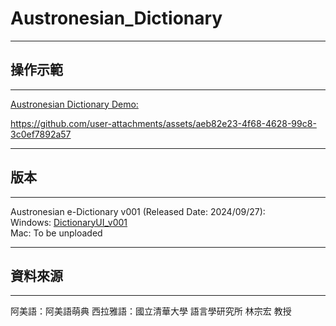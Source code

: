 # Austronesian_Dictionary
--- 
## 操作示範 
--- 
[Austronesian Dictionary Demo:](https://youtu.be/2CchK-HNKVs) 

https://github.com/user-attachments/assets/aeb82e23-4f68-4628-99c8-3c0ef7892a57 

--- 
## 版本
--- 
Austronesian e-Dictionary v001 (Released Date: 2024/09/27):  
Windows: [DictionaryUI_v001](https://drive.google.com/file/d/1hAOvMYth_hLFBQUuX6evmBrSu5CWCEsL/view?usp=sharing)  
Mac: To be unploaded  

--- 
## 資料來源
--- 
阿美語：阿美語萌典 
西拉雅語：國立清華大學 語言學研究所 林宗宏 教授 
